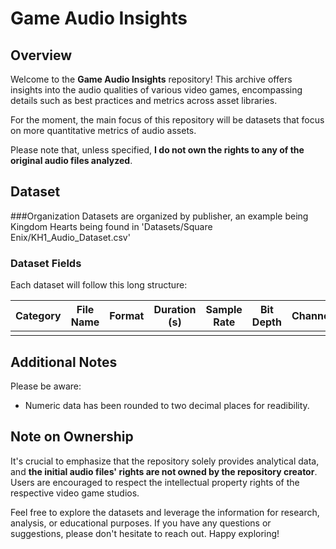 # Game Audio Insights

## Overview
Welcome to the **Game Audio Insights** repository! This archive offers insights into the audio qualities of various video games, encompassing details such as best practices and metrics across asset libraries. 

For the moment, the main focus of this repository will be datasets that focus on more quantitative metrics of audio assets.

Please note that, unless specified, **I do not own the rights to any of the original audio files analyzed**.


## Dataset 
###Organization
Datasets are organized by publisher, an example being Kingdom Hearts being found in 'Datasets/Square Enix/KH1_Audio_Dataset.csv'

### Dataset Fields
Each dataset will follow this long structure:

| Category | File Name | Format | Duration (s) | Sample Rate | Bit Depth | Channels | Integrated | Max Momentary |
|----------|-----------|--------|--------------|-------------|-----------|----------|------------|---------------|
|          |           |        |              |             |           |          |            |               |


## Additional Notes
Please be aware:
* Numeric data has been rounded to two decimal places for readibility.


## Note on Ownership
It's crucial to emphasize that the repository solely provides analytical data, and **the initial audio files' rights are not owned by the repository creator**. Users are encouraged to respect the intellectual property rights of the respective video game studios.

Feel free to explore the datasets and leverage the information for research, analysis, or educational purposes. If you have any questions or suggestions, please don't hesitate to reach out. Happy exploring!
